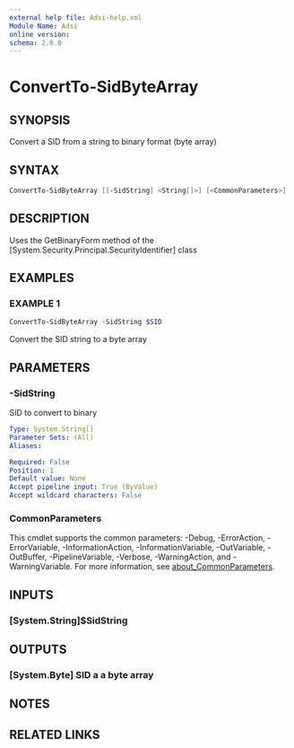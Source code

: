```yaml
---
external help file: Adsi-help.xml
Module Name: Adsi
online version:
schema: 2.0.0
---
```


# ConvertTo-SidByteArray

## SYNOPSIS
Convert a SID from a string to binary format (byte array)

## SYNTAX

```powershell
ConvertTo-SidByteArray [[-SidString] <String[]>] [<CommonParameters>]
```

## DESCRIPTION
Uses the GetBinaryForm method of the \[System.Security.Principal.SecurityIdentifier\] class

## EXAMPLES

### EXAMPLE 1
```powershell
ConvertTo-SidByteArray -SidString $SID
```

Convert the SID string to a byte array

## PARAMETERS

### -SidString
SID to convert to binary

```yaml
Type: System.String[]
Parameter Sets: (All)
Aliases:

Required: False
Position: 1
Default value: None
Accept pipeline input: True (ByValue)
Accept wildcard characters: False
```

### CommonParameters
This cmdlet supports the common parameters: -Debug, -ErrorAction, -ErrorVariable, -InformationAction, -InformationVariable, -OutVariable, -OutBuffer, -PipelineVariable, -Verbose, -WarningAction, and -WarningVariable. For more information, see [about_CommonParameters](http://go.microsoft.com/fwlink/?LinkID=113216).

## INPUTS

### [System.String]$SidString
## OUTPUTS

### [System.Byte] SID a a byte array
## NOTES

## RELATED LINKS


